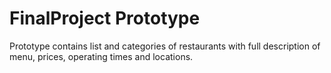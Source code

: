 # FinalProject Prototype
Prototype contains list and categories of restaurants with full description of menu, prices, operating times and locations.
